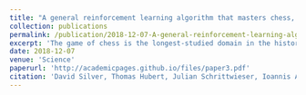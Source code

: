 ```yaml
---
title: "A general reinforcement learning algorithm that masters chess, shogi, and Go through self-play"
collection: publications
permalink: /publication/2018-12-07-A-general-reinforcement-learning-algorithm-that-masters-chess-shogi-and-Go-through-self-play
excerpt: 'The game of chess is the longest-studied domain in the history of artificial intelligence. The strongest programs are based on a combination of sophisticated search techniques, domain-specific adaptations, and handcrafted evaluation functions that have been refined by human experts over several decades. By contrast, the AlphaGo Zero program recently achieved superhuman performance in the game of Go by reinforcement learning from self-play. In this paper, we generalize this approach into a single AlphaZero algorithm that can achieve superhuman performance in many challenging games. Starting from random play and given no domain knowledge except the game rules, AlphaZero convincingly defeated a world champion program in the games of chess and shogi (Japanese chess), as well as Go.'
date: 2018-12-07
venue: 'Science'
paperurl: 'http://academicpages.github.io/files/paper3.pdf'
citation: 'David Silver, Thomas Hubert, Julian Schrittwieser, Ioannis Antonoglou, Matthew Lai, Arthur Guez, Marc Lanctot, Laurent Sifre, Dharshan Kumaran, Thore Graepel, Timothy Lillicrap, Karen Simonyan, Demis Hassabis. (2018). &quot;A general reinforcement learning algorithm that masters chess, shogi, and Go through self-play.&quot; <i>Science</i>. Vol. 362, Issue 6419, pp. 1140-1144.'
---
```

